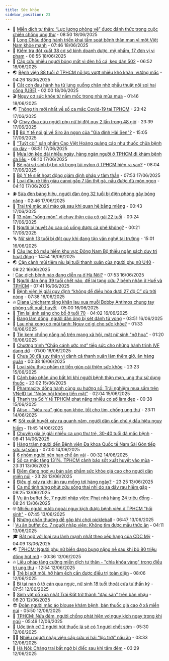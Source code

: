 ```yaml
---
title: Sức khỏe
sidebar_position: 23
---
```


<!-- dantri-suc-khoe:START -->
- 🤔 [Miễn dịch tự thân: “Lực lượng phòng vệ” được đánh thức trong cuộc chiến chống ung thư](https://dantri.com.vn/suc-khoe/mien-dich-tu-than-luc-luong-phong-ve-duoc-danh-thuc-trong-cuoc-chien-chong-ung-thu-20250618153330418.htm) - 08:50 18/06/2025
- 🚦 [Long Châu đồng hành triển khai tầm soát bệnh thận mạn vì một Việt Nam khỏe mạnh](https://dantri.com.vn/suc-khoe/long-chau-dong-hanh-trien-khai-tam-soat-benh-than-man-vi-mot-viet-nam-khoe-manh-20250618144058663.htm) - 07:46 18/06/2025
- 🤖 [Kiểm tra đột xuất 38 cơ sở kinh doanh dược, mỹ phẩm, 17 đơn vị vi phạm](https://dantri.com.vn/suc-khoe/kiem-tra-dot-xuat-38-co-so-kinh-doanh-duoc-my-pham-17-don-vi-vi-pham-20250618114138528.htm) - 06:55 18/06/2025
- 🐻 [Cấp cứu nhiều người bỏng mắt vì đèn hồ cá, keo dán 502](https://dantri.com.vn/suc-khoe/cap-cuu-nhieu-nguoi-bong-mat-vi-den-ho-ca-keo-dan-502-20250618132443544.htm) - 06:52 18/06/2025
- 🌏 [Bệnh viện 88 tuổi ở TPHCM nỗ lực vượt nhiều khó khăn, vướng mắc](https://dantri.com.vn/suc-khoe/benh-vien-88-tuoi-o-tphcm-no-luc-vuot-nhieu-kho-khan-vuong-mac-20250618100751123.htm) - 04:26 18/06/2025
- 👺 [Cắt cơn đau hành hạ từ lưng xuống chân nhờ phẫu thuật nội soi hai cổng &lpar;UBE&rpar;](https://dantri.com.vn/suc-khoe/cat-con-dau-hanh-ha-tu-lung-xuong-chan-nho-phau-thuat-noi-soi-hai-cong-ube-20250617224504633.htm) - 02:00 18/06/2025
- 🎬 [Nguy cơ sức khỏe từ nấm mốc trong nhà mùa mưa](https://dantri.com.vn/suc-khoe/nguy-co-suc-khoe-tu-nam-moc-trong-nha-mua-mua-20250617145353015.htm) - 01:46 18/06/2025
- 🌏 [Thông tin mới nhất về số ca mắc Covid-19 tại TPHCM](https://dantri.com.vn/suc-khoe/thong-tin-moi-nhat-ve-so-ca-mac-covid-19-tai-tphcm-20250618010620148.htm) - 23:42 17/06/2025
- 🐵 [Chạy đua cứu người phụ nữ bị đột quỵ 2 lần trong 48 giờ](https://dantri.com.vn/suc-khoe/chay-dua-cuu-nguoi-phu-nu-bi-dot-quy-2-lan-trong-48-gio-20250618014755774.htm) - 23:39 17/06/2025
- 👨‍🏫 [Bộ Y tế nói gì về Siro ăn ngon của &quot;Gia đình Hải Sen&quot;?](https://dantri.com.vn/suc-khoe/bo-y-te-noi-gi-ve-siro-an-ngon-cua-gia-dinh-hai-sen-20250617220351648.htm) - 15:05 17/06/2025
- 🤗 [&quot;Tuýt còi&quot; sản phẩm Cao Việt Hoàng quảng cáo như thuốc chữa bệnh dạ dày](https://dantri.com.vn/suc-khoe/tuyt-coi-san-pham-cao-viet-hoang-quang-cao-nhu-thuoc-chua-benh-da-day-20250617155055644.htm) - 08:51 17/06/2025
- 🫶 [Mưa lớn kéo dài nhiều ngày, hàng ngàn người ở TPHCM đi khám bệnh da liễu](https://dantri.com.vn/suc-khoe/mua-lon-keo-dai-nhieu-ngay-hang-ngan-nguoi-o-tphcm-di-kham-benh-da-lieu-20250617145722704.htm) - 08:10 17/06/2025
- 🙉 [Bé gái sơ sinh bị bỏ rơi trong túi nylon ở TPHCM hiện ra sao?](https://dantri.com.vn/suc-khoe/be-gai-so-sinh-bi-bo-roi-trong-tui-nylon-o-tphcm-hien-ra-sao-20250617142853754.htm) - 08:04 17/06/2025
- 🦅 [Bộ Y tế siết hoạt động giám định pháp y tâm thần](https://dantri.com.vn/suc-khoe/bo-y-te-siet-hoat-dong-giam-dinh-phap-y-tam-than-20250617142812163.htm) - 07:53 17/06/2025
- 🐘 [Loại đậu rẻ tiền giàu canxi gấp 7 lần thịt gà, nấu được đủ món ngon](https://dantri.com.vn/suc-khoe/loai-dau-re-tien-giau-canxi-gap-7-lan-thit-ga-nau-duoc-du-mon-ngon-20250617073022800.htm) - 04:10 17/06/2025
- ⛽️ [Sửa đèn bảng hiệu, người đàn ông 32 tuổi bị điện phóng gây bỏng nặng](https://dantri.com.vn/suc-khoe/sua-den-bang-hieu-nguoi-dan-ong-32-tuoi-bi-dien-phong-gay-bong-nang-20250617091348057.htm) - 02:46 17/06/2025
- 🤡 [Trai trẻ mắc sùi mào gà sau khi quan hệ bằng miệng](https://dantri.com.vn/suc-khoe/trai-tre-mac-sui-mao-ga-sau-khi-quan-he-bang-mieng-20250615074215495.htm) - 00:43 17/06/2025
- 💼 [13 năm &quot;sống mòn&quot; vì chạy thận của cô gái 22 tuổi](https://dantri.com.vn/suc-khoe/13-nam-song-mon-vi-chay-than-cua-co-gai-22-tuoi-20250617070615067.htm) - 00:24 17/06/2025
- 🤔 [Người bị huyết áp cao có uống được cà phê không?](https://dantri.com.vn/suc-khoe/nguoi-bi-huyet-ap-cao-co-uong-duoc-ca-phe-khong-20250616111130487.htm) - 00:21 17/06/2025
- 🪜 [Nữ sinh 13 tuổi bị đột quỵ khi đang tập văn nghệ tại trường](https://dantri.com.vn/suc-khoe/nu-sinh-13-tuoi-bi-dot-quy-khi-dang-tap-van-nghe-tai-truong-20250616195942079.htm) - 15:01 16/06/2025
- 📝 [Câu lạc bộ máu hiếm khu vực Đông Nam Bộ thiếu ngân sách duy trì hoạt động](https://dantri.com.vn/suc-khoe/cau-lac-bo-mau-hiem-khu-vuc-dong-nam-bo-thieu-ngan-sach-duy-tri-hoat-dong-20250616170849473.htm) - 14:54 16/06/2025
- 🌏 [Cận cảnh mũi tiêm níu lại tuổi thanh xuân của người phụ nữ U40](https://dantri.com.vn/suc-khoe/can-canh-mui-tiem-niu-lai-tuoi-thanh-xuan-cua-nguoi-phu-nu-u40-20250616024914822.htm) - 09:22 16/06/2025
- 🕯 [Các dịch bệnh nào đang diễn ra ở Hà Nội?](https://dantri.com.vn/suc-khoe/cac-dich-benh-nao-dang-dien-ra-o-ha-noi-20250616115511947.htm) - 07:53 16/06/2025
- 🦍 [Người đàn ông 39 tuổi chết não, để lại tạng cứu 7 bệnh nhân ở Huế và TPHCM](https://dantri.com.vn/suc-khoe/nguoi-dan-ong-39-tuoi-chet-nao-de-lai-tang-cuu-7-benh-nhan-o-hue-va-tphcm-20250616143440761.htm) - 07:41 16/06/2025
- 🌈 [Bệnh viện lý giải quy định “không để điều hòa dưới 27 độ C” dù trời nóng](https://dantri.com.vn/suc-khoe/benh-vien-ly-giai-quy-dinh-khong-de-dieu-hoa-duoi-27-do-c-du-troi-nong-20250616111717676.htm) - 07:38 16/06/2025
- 🔥 [Diana Unicharm tặng khăn lau xua muỗi Bobby Antimos chung tay phòng sốt xuất huyết](https://dantri.com.vn/suc-khoe/diana-unicharm-tang-khan-lau-xua-muoi-bobby-antimos-chung-tay-phong-sot-xuat-huyet-20250616112447202.htm) - 05:00 16/06/2025
- 🌊 [Tìm lại ánh sáng cho bố ở tuổi 70](https://dantri.com.vn/suc-khoe/tim-lai-anh-sang-cho-bo-o-tuoi-70-20250616105539514.htm) - 04:02 16/06/2025
- 🚦 [Đang làm đồng, người đàn ông bị sét đánh tử vong](https://dantri.com.vn/suc-khoe/dang-lam-dong-nguoi-dan-ong-bi-set-danh-tu-vong-20250616102709330.htm) - 03:51 16/06/2025
- 🤖 [Lau nhà xong có mùi tanh: Nguy cơ gì cho sức khỏe?](https://dantri.com.vn/khoa-hoc/lau-nha-xong-co-mui-tanh-nguy-co-gi-cho-suc-khoe-20250616081957230.htm) - 01:33 16/06/2025
- 🤡 [Tin kem chống nắng nổ trên mạng xã hội, mặt nữ sinh &quot;nở hoa&quot;](https://dantri.com.vn/suc-khoe/tin-kem-chong-nang-no-tren-mang-xa-hoi-mat-nu-sinh-no-hoa-20250616073848981.htm) - 01:20 16/06/2025
- 💂 [Chương trình “Chắp cánh ước mơ” tiếp sức cho những hành trình IVF dang dở](https://dantri.com.vn/suc-khoe/chuong-trinh-chap-canh-uoc-mo-tiep-suc-cho-nhung-hanh-trinh-ivf-dang-do-20250612104337535.htm) - 01:00 16/06/2025
- 🦄 [Chưa 30 đã suy thận vì dành cả thanh xuân làm thêm giờ, ăn hàng quán](https://dantri.com.vn/suc-khoe/chua-30-da-suy-than-vi-danh-ca-thanh-xuan-lam-them-gio-an-hang-quan-20250615212516837.htm) - 00:38 16/06/2025
- 🧠 [Loại siêu thực phẩm rẻ tiền giúp cải thiện sức khỏe](https://dantri.com.vn/suc-khoe/loai-sieu-thuc-pham-re-tien-giup-cai-thien-suc-khoe-20250615172817448.htm) - 23:23 15/06/2025
- 🤖 [Cảnh báo phản ứng bất lợi khi người bệnh thận mạn, ung thư sử dụng thuốc](https://dantri.com.vn/suc-khoe/canh-bao-phan-ung-bat-loi-khi-nguoi-benh-than-man-ung-thu-su-dung-thuoc-20250615114036022.htm) - 23:02 15/06/2025
- 💼 [Pharmacity đồng hành cùng xu hướng số: Trải nghiệm mua sắm trên VNeID tại “Ngày hội không tiền mặt”](https://dantri.com.vn/suc-khoe/pharmacity-dong-hanh-cung-xu-huong-so-trai-nghiem-mua-sam-tren-vneid-tai-ngay-hoi-khong-tien-mat-20250615090313005.htm) - 02:04 15/06/2025
- 🧰 [Thanh tra Sở Y tế TPHCM phạt nặng nhiều cơ sở làm đẹp](https://dantri.com.vn/suc-khoe/thanh-tra-so-y-te-tphcm-phat-nang-nhieu-co-so-lam-dep-20250614133311526.htm) - 00:38 15/06/2025
- 🎉 [Atiso - “siêu rau” giúp gan khỏe, tốt cho tim, chống ung thư](https://dantri.com.vn/suc-khoe/atiso-sieu-rau-giup-gan-khoe-tot-cho-tim-chong-ung-thu-20250613194713787.htm) - 23:11 14/06/2025
- 🌏 [Sốt xuất huyết xảy ra quanh năm, người dân cần chú ý dấu hiệu nguy hiểm](https://dantri.com.vn/suc-khoe/sot-xuat-huyet-xay-ra-quanh-nam-nguoi-dan-can-chu-y-dau-hieu-nguy-hiem-20250614155556159.htm) - 11:45 14/06/2025
- 📝 [Chuyên gia lý giải nhiều ca ung thư trẻ, 30-40 tuổi đã mắc bệnh](https://dantri.com.vn/suc-khoe/chuyen-gia-ly-giai-nhieu-ca-ung-thu-tre-30-40-tuoi-da-mac-benh-20250614154139609.htm) - 08:41 14/06/2025
- 🧠 [Hàng trăm người đến Bệnh viện Đa khoa Quốc tế Nam Sài Gòn tiếp sức sự sống](https://dantri.com.vn/suc-khoe/hang-tram-nguoi-den-benh-vien-da-khoa-quoc-te-nam-sai-gon-tiep-suc-su-song-20250614115654150.htm) - 07:00 14/06/2025
- 🚀 [6 nhóm người nên hạn chế ăn vải](https://dantri.com.vn/suc-khoe/6-nhom-nguoi-nen-han-che-an-vai-20250614065758545.htm) - 00:32 14/06/2025
- 💯 [Số ca mắc tăng 131%, TPHCM cảnh báo sốt xuất huyết vào mùa](https://dantri.com.vn/suc-khoe/so-ca-mac-tang-131-tphcm-canh-bao-sot-xuat-huyet-vao-mua-20250613172432603.htm) - 23:31 13/06/2025
- 🫶 [Điểm đáng ngờ vụ bán sản phẩm sức khỏe giá cao cho người dân miền núi](https://dantri.com.vn/suc-khoe/diem-dang-ngo-vu-ban-san-pham-suc-khoe-gia-cao-cho-nguoi-dan-mien-nui-20250613155440264.htm) - 23:28 13/06/2025
- 👹 [Điều gì xảy ra khi ăn rau mồng tơi hàng ngày?](https://dantri.com.vn/suc-khoe/dieu-gi-xay-ra-khi-an-rau-mong-toi-hang-ngay-20250613085212204.htm) - 23:25 13/06/2025
- 🤩 [Ca mổ tính từng phút cứu sống thai nhi do sa dây rau hiếm gặp](https://dantri.com.vn/suc-khoe/ca-mo-tinh-tung-phut-cuu-song-thai-nhi-do-sa-day-rau-hiem-gap-20250613162309144.htm) - 09:25 13/06/2025
- 🌊 [Vụ ăn buffet ốc, 7 người nhập viện: Phạt nhà hàng 24 triệu đồng](https://dantri.com.vn/suc-khoe/vu-an-buffet-oc-7-nguoi-nhap-vien-phat-nha-hang-24-trieu-dong-20250613143131037.htm) - 08:24 13/06/2025
- 🤓 [Nhiều người nước ngoài nguy kịch được bệnh viện ở TPHCM &quot;hồi sinh&quot;](https://dantri.com.vn/suc-khoe/nhieu-nguoi-nuoc-ngoai-nguy-kich-duoc-benh-vien-o-tphcm-hoi-sinh-20250613094707383.htm) - 07:45 13/06/2025
- 🌝 [Những chấn thương dễ gặp khi chơi pickleball](https://dantri.com.vn/suc-khoe/nhung-chan-thuong-de-gap-khi-choi-pickleball-20250613112136502.htm) - 06:47 13/06/2025
- 🕯 [Vụ ăn buffet ốc, 7 người nhập viện: Không tìm được mẫu thức ăn](https://dantri.com.vn/suc-khoe/vu-an-buffet-oc-7-nguoi-nhap-vien-khong-tim-duoc-mau-thuc-an-20250613100958799.htm) - 04:11 13/06/2025
- 🎓 [Bất ngờ với loại rau lành mạnh nhất theo xếp hạng của CDC Mỹ](https://dantri.com.vn/suc-khoe/bat-ngo-voi-loai-rau-lanh-manh-nhat-theo-xep-hang-cua-cdc-my-20250613091308683.htm) - 04:09 13/06/2025
- 🌏 [TPHCM: Người phụ nữ biến dạng bụng nặng nề sau khi bỏ 80 triệu đồng hút mỡ](https://dantri.com.vn/suc-khoe/tphcm-nguoi-phu-nu-bien-dang-bung-nang-ne-sau-khi-bo-80-trieu-dong-hut-mo-20250612222157556.htm) - 00:36 13/06/2025
- 🔥 [Liệu pháp tăng cường miễn dịch tự thân - &quot;chìa khóa vàng&quot; trong điều trị ung thư](https://dantri.com.vn/suc-khoe/lieu-phap-tang-cuong-mien-dich-tu-than-chia-khoa-vang-trong-dieu-tri-ung-thu-20250611164328855.htm) - 12:54 12/06/2025
- 📝 [Trẻ bị sứt môi, hở hàm ếch cần được điều trị toàn diện](https://dantri.com.vn/suc-khoe/tre-bi-sut-moi-ho-ham-ech-can-duoc-dieu-tri-toan-dien-20250612145501946.htm) - 08:06 12/06/2025
- 🧠 [Bị tai nạn ô tô cán qua ngực, nữ sinh 18 tuổi thoát cửa tử thần kỳ](https://dantri.com.vn/suc-khoe/bi-tai-nan-o-to-can-qua-nguc-nu-sinh-18-tuoi-thoat-cua-tu-than-ky-20250612145139176.htm) - 07:51 12/06/2025
- 🦅 [Sinh vật cổ xưa nhất Trái Đất trở thành &quot;đặc sản&quot; trên bàn nhậu](https://dantri.com.vn/khoa-hoc/sinh-vat-co-xua-nhat-trai-dat-tro-thanh-dac-san-tren-ban-nhau-20250611130326564.htm) - 06:20 12/06/2025
- 😎 [Đoàn người mặc áo blouse khám bệnh, bán thuốc giá cao ở xã miền núi](https://dantri.com.vn/suc-khoe/doan-nguoi-mac-ao-blouse-kham-benh-ban-thuoc-gia-cao-o-xa-mien-nui-20250612113828389.htm) - 05:50 12/06/2025
- 🎉 [TPHCM: Nửa đêm, người chồng phát hiện vợ nguy kịch ngay trong khi ngủ](https://dantri.com.vn/suc-khoe/tphcm-nua-dem-nguoi-chong-phat-hien-vo-nguy-kich-ngay-trong-khi-ngu-20250612105749712.htm) - 05:49 12/06/2025
- 🫣 [Ước tính cứ 2 người hút thuốc lá sẽ có 1 người chết sớm](https://dantri.com.vn/suc-khoe/uoc-tinh-cu-2-nguoi-hut-thuoc-la-se-co-1-nguoi-chet-som-20250611214620172.htm) - 05:30 12/06/2025
- 🧑‍🏫 [Nhiều người nhập viện cấp cứu vì hái “lộc trời” nấu ăn](https://dantri.com.vn/suc-khoe/nhieu-nguoi-nhap-vien-cap-cuu-vi-hai-loc-troi-nau-an-20250612072344728.htm) - 03:33 12/06/2025
- 🥷 [Hà Nội: Chàng trai bất ngờ bị điếc sau khi tắm đêm](https://dantri.com.vn/suc-khoe/ha-noi-chang-trai-bat-ngo-bi-diec-sau-khi-tam-dem-20250612095749996.htm) - 03:29 12/06/2025<!-- dantri-suc-khoe:END -->
